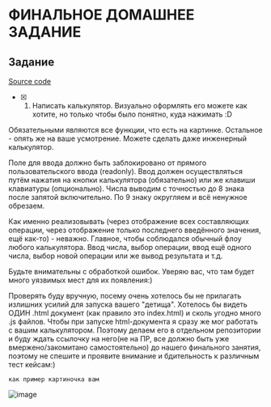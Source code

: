 # ФИНАЛЬНОЕ ДОМАШНЕЕ ЗАДАНИЕ

## Задание

[Source code](https://github.com/dxxbletriiiple/calculator_js_intensive)

-   [x] 1. Написать калькулятор.
       Визуально оформлять его можете как хотите, но только чтобы было понятно, куда нажимать :D

Обязательными являются все функции, что есть на картинке. Остальное - опять же на ваше усмотрение. Можете сделать даже инженерный калькулятор.

Поле для ввода должно быть заблокировано от прямого пользовательского ввода (readonly). Ввод должен осуществляться путём нажатия на кнопки калькулятора (обязательно) или же клавиши клавиатуры (опционально). Числа выводим с точностью до 8 знака после запятой включительно. По 9 знаку округляем и всё ненужное обрезаем.

Как именно реализовывать (через отображение всех составляющих операции, через отображение только последнего введённого значения, ещё как-то) - неважно. Главное, чтобы соблюдался обычный флоу любого калькулятора. Ввод числа, выбор операции, ввод ещё одного числа, выбор новой операции или же вывод результата и т.д.

Будьте внимательны с обработкой ошибок. Уверяю вас, что там будет много уязвимых мест для их появления:)

Проверять буду вручную, посему очень хотелось бы не прилагать излишних усилий для запуска вашего "детища". Хотелось бы видеть ОДИН .html документ (как правило это index.html) и сколь угодно много .js файлов. Чтобы при запуске html-документа я сразу же мог работать с вашим калькулятором. Поэтому делаем его в отдельном репозитории и буду ждать ссылочку на него(не на ПР, все должно быть уже вмержено/закомитано самостоятельно) до нашего финального занятия, поэтому не спешите и проявите внимание и бдительность к различным тест кейсам:)

``` как пример картиночка вам ```

![image](./assets/img.png)
